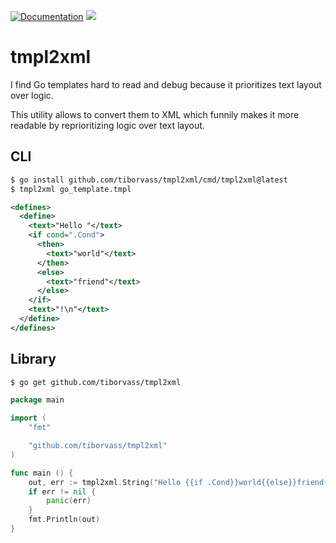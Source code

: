 <a href="https://pkg.go.dev/github.com/tiborvass/tmpl2xml#section-documentation" rel="nofollow"><img src="https://pkg.go.dev/badge/github.com/tiborvass/tmpl2xml" alt="Documentation"></a>
<a href="https://opensource.org/licenses/Apache-2.0">
    <img src="https://img.shields.io/badge/License-Apache_2.0-blue.svg">
</a>

# tmpl2xml

I find Go templates hard to read and debug because it prioritizes text layout over logic.

This utility allows to convert them to XML which funnily makes it more readable by reprioritizing logic over text layout.

## CLI

```sh
$ go install github.com/tiborvass/tmpl2xml/cmd/tmpl2xml@latest
$ tmpl2xml go_template.tmpl
```

```xml
<defines>
  <define>
    <text>"Hello "</text>
    <if cond=".Cond">
      <then>
        <text>"world"</text>
      </then>
      <else>
        <text>"friend"</text>
      </else>
    </if>
    <text>"!\n"</text>
  </define>
</defines>
```

## Library

```sh
$ go get github.com/tiborvass/tmpl2xml
```

```go
package main

import (
	"fmt"

	"github.com/tiborvass/tmpl2xml"
)

func main () {
	out, err := tmpl2xml.String("Hello {{if .Cond}}world{{else}}friend{{end}}!")
	if err != nil {
		panic(err)
	}
	fmt.Println(out)
}
```
